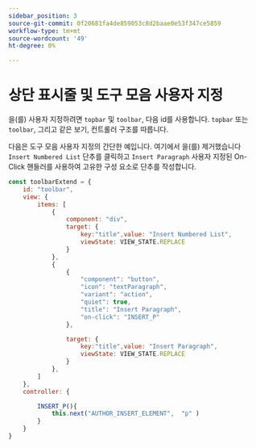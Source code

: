 ```yaml
---
sidebar_position: 3
source-git-commit: 0f20681fa4de859053c8d2baae0e53f347ce5859
workflow-type: tm+mt
source-wordcount: '49'
ht-degree: 0%

---
```



# 상단 표시줄 및 도구 모음 사용자 지정

을(를) 사용자 지정하려면 `topbar` 및 `toolbar`, 다음 id를 사용합니다. `topbar` 또는 `toolbar`, 그리고 같은 보기, 컨트롤러 구조를 따릅니다.

다음은 도구 모음 사용자 지정의 간단한 예입니다. 여기에서 을(를) 제거했습니다 `Insert Numbered List` 단추를 클릭하고 `Insert Paragraph` 사용자 지정된 On-Click 핸들러를 사용하여 고유한 구성 요소로 단추를 작성합니다.

```js title = toolbar_customisation.js
const toolbarExtend = {
    id: "toolbar",
    view: {
        items: [
            {
                component: "div",
                target: {
                    key:"title",value: "Insert Numbered List",                    
                    viewState: VIEW_STATE.REPLACE
                }
            },
            {
                {
                    "component": "button",
                    "icon": "textParagraph",
                    "variant": "action",
                    "quiet": true,
                    "title": "Insert Paragraph",
                    "on-click": "INSERT_P"
                },

                target: {
                    key:"title",value: "Insert Paragraph",                    
                    viewState: VIEW_STATE.REPLACE
                }
            },
        ]
    },
    controller: {

        INSERT_P(){
            this.next("AUTHOR_INSERT_ELEMENT",  "p" )
        }
    }
}
```

